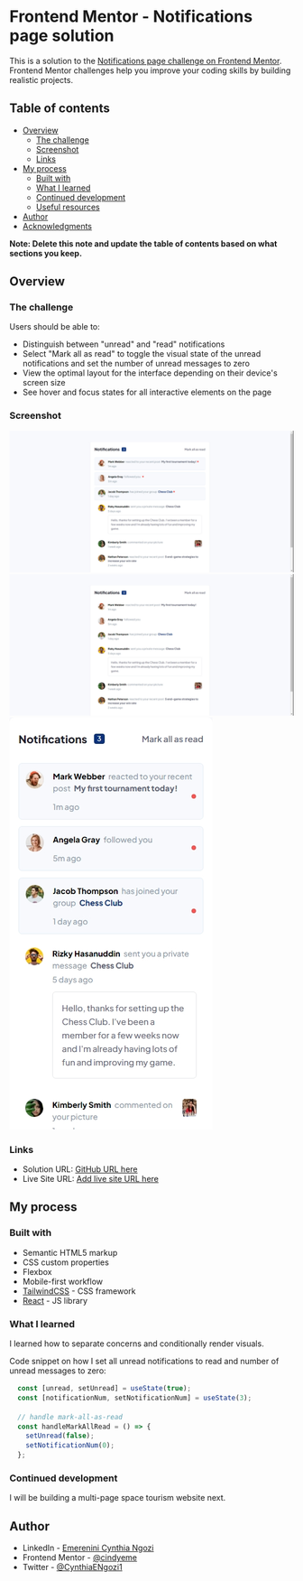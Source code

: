 # Frontend Mentor - Notifications page solution

This is a solution to the [Notifications page challenge on Frontend Mentor](https://www.frontendmentor.io/challenges/notifications-page-DqK5QAmKbC). Frontend Mentor challenges help you improve your coding skills by building realistic projects. 

## Table of contents

- [Overview](#overview)
  - [The challenge](#the-challenge)
  - [Screenshot](#screenshot)
  - [Links](#links)
- [My process](#my-process)
  - [Built with](#built-with)
  - [What I learned](#what-i-learned)
  - [Continued development](#continued-development)
  - [Useful resources](#useful-resources)
- [Author](#author)
- [Acknowledgments](#acknowledgments)

**Note: Delete this note and update the table of contents based on what sections you keep.**

## Overview

### The challenge

Users should be able to:

- Distinguish between "unread" and "read" notifications
- Select "Mark all as read" to toggle the visual state of the unread notifications and set the number of unread messages to zero
- View the optimal layout for the interface depending on their device's screen size
- See hover and focus states for all interactive elements on the page

### Screenshot

![Design design](./screenshots/desktop-design.jfif)
![Mark-all-read](./screenshots/all-read-design.jfif)
![Mobile design](./screenshots/mobile-design.jfif)


### Links

- Solution URL: [GitHub URL here](https://github.com/cindyeme/notifications-page)
- Live Site URL: [Add live site URL here](https://cindyeme-notifications.netlify.app/)

## My process

### Built with

- Semantic HTML5 markup
- CSS custom properties
- Flexbox
- Mobile-first workflow
- [TailwindCSS](https://tailwindcss.com/) - CSS framework
- [React](https://reactjs.org/) - JS library


### What I learned

I learned how to separate concerns and conditionally render visuals.

Code snippet on how I set all unread notifications to read and number of unread messages to zero:


```js
  const [unread, setUnread] = useState(true);
  const [notificationNum, setNotificationNum] = useState(3);

  // handle mark-all-as-read 
  const handleMarkAllRead = () => {
    setUnread(false);
    setNotificationNum(0);
  };
```

### Continued development

I will be building a multi-page space tourism website next.


## Author

- LinkedIn - [Emerenini Cynthia Ngozi](https://www.linkedin.com/in/emerenini-cynthia-ngozi)
- Frontend Mentor - [@cindyeme](https://www.frontendmentor.io/profile/cindyeme)
- Twitter - [@CynthiaENgozi1](https://www.twitter.com/cynthiaengozi1)